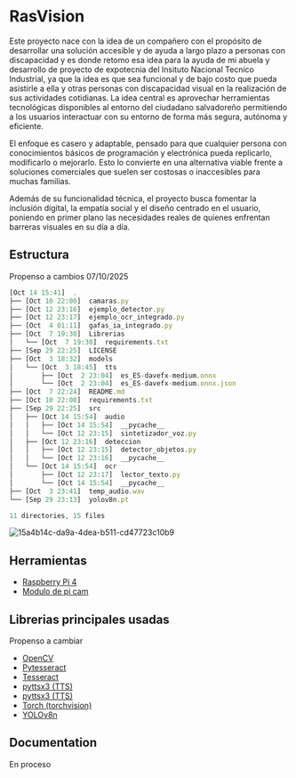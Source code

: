 
#  RasVision

Este proyecto nace con la idea de un compañero con el propósito de desarrollar una solución accesible y de ayuda a largo plazo a personas con discapacidad y es donde retomo esa idea para la ayuda de mi abuela y desarrollo de proyecto de expotecnia del Insituto Nacional Tecnico Industrial, ya que la idea es que sea funcional y de bajo costo que pueda asistirle a ella y otras personas con discapacidad visual en la realización de sus actividades cotidianas. La idea central es aprovechar herramientas tecnológicas disponibles al entorno del ciudadano salvadoreño permitiendo a los usuarios interactuar con su entorno de forma más segura, autónoma y eficiente.

El enfoque es casero y adaptable, pensado para que cualquier persona con conocimientos básicos de programación y electrónica pueda replicarlo, modificarlo o mejorarlo. Esto lo convierte en una alternativa viable frente a soluciones comerciales que suelen ser costosas o inaccesibles para muchas familias.

Además de su funcionalidad técnica, el proyecto busca fomentar la inclusión digital, la empatía social y el diseño centrado en el usuario, poniendo en primer plano las necesidades reales de quienes enfrentan barreras visuales en su día a día.

## Estructura
Propenso a cambios 07/10/2025

```javascript
[Oct 14 15:41]  .
├── [Oct 10 22:00]  camaras.py
├── [Oct 12 23:16]  ejemplo_detector.py
├── [Oct 12 23:17]  ejemplo_ocr_integrado.py
├── [Oct  4 01:11]  gafas_ia_integrado.py
├── [Oct  7 19:30]  Librerias
│   └── [Oct  7 19:30]  requirements.txt
├── [Sep 29 22:25]  LICENSE
├── [Oct  3 18:32]  models
│   └── [Oct  3 18:45]  tts
│       ├── [Oct  2 23:04]  es_ES-davefx-medium.onnx
│       └── [Oct  2 23:04]  es_ES-davefx-medium.onnx.json
├── [Oct  7 22:24]  README.md
├── [Oct 10 22:00]  requirements.txt
├── [Sep 29 22:25]  src
│   ├── [Oct 14 15:54]  audio
│   │   ├── [Oct 14 15:54]  __pycache__
│   │   └── [Oct 12 23:15]  sintetizador_voz.py
│   ├── [Oct 12 23:16]  deteccion
│   │   ├── [Oct 12 23:15]  detector_objetos.py
│   │   └── [Oct 12 23:16]  __pycache__
│   └── [Oct 14 15:54]  ocr
│       ├── [Oct 12 23:17]  lector_texto.py
│       └── [Oct 14 15:54]  __pycache__
├── [Oct  3 23:41]  temp_audio.wav
└── [Sep 29 23:13]  yolov8n.pt

11 directories, 15 files

```
![15a4b14c-da9a-4dea-b511-cd47723c10b9](https://github.com/user-attachments/assets/149c5e11-3454-4af0-8de7-ebbb1bd4c242)

## Herramientas
 - [Raspberry Pi 4](https://www.raspberrypi.com/products/raspberry-pi-4-model-b/)
 - [Modulo de pi cam](https://www.amazon.com/Raspberry-Pi-Camera-Module-Megapixel/dp/B01ER2SKFS)
## Librerias principales usadas 
Propenso a cambiar

 - [OpenCV]()
 - [Pytesseract]()
 - [Tesseract]()
- [pyttsx3 (TTS)]()
 - [pyttsx3 (TTS)]()
 - [Torch (torchvision)]()
- [YOLOv8n]()

## Documentation
En proceso
